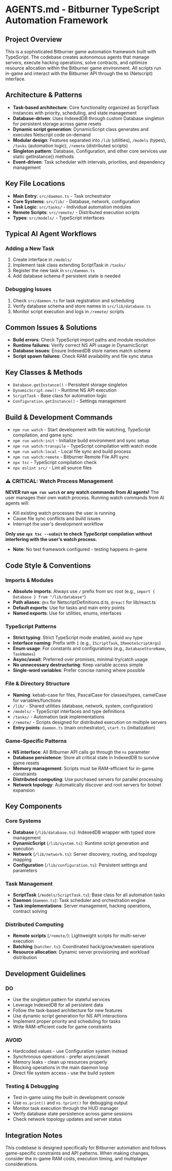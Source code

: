 # AGENTS.md - Bitburner TypeScript Automation Framework

## Project Overview
This is a sophisticated Bitburner game automation framework built with TypeScript. The codebase creates autonomous agents that manage servers, execute hacking operations, solve contracts, and optimize resource allocation within the Bitburner game environment. All scripts run in-game and interact with the Bitburner API through the `NS` (Netscript) interface.

## Architecture & Patterns
- **Task-based architecture**: Core functionality organized as ScriptTask instances with priority, scheduling, and state management
- **Database-driven**: Uses IndexedDB through custom Database singleton for persistent storage across game resets
- **Dynamic script generation**: DynamicScript class generates and executes Netscript code on-demand
- **Modular design**: Features separated into `/lib` (utilities), `/models` (types), `/tasks` (automation logic), `/remote` (distributed scripts)
- **Singleton pattern**: Database, Configuration, and other core services use static getInstance() methods
- **Event-driven**: Task scheduler with intervals, priorities, and dependency management

## Key File Locations
- **Main Entry**: `src/daemon.ts` - Task orchestrator
- **Core Systems**: `src/lib/` - Database, network, configuration
- **Task Logic**: `src/tasks/` - Individual automation modules
- **Remote Scripts**: `src/remote/` - Distributed execution scripts
- **Types**: `src/models/` - TypeScript interfaces

## Typical AI Agent Workflows
### Adding a New Task
1. Create interface in `/models/`
2. Implement task class extending ScriptTask in `/tasks/`
3. Register the new task in `src/daemon.ts`
4. Add database schema if persistent state is needed

### Debugging Issues
1. Check `src/daemon.ts` for task registration and scheduling
2. Verify database schema and store names in `src/lib/database.ts`
3. Monitor script execution and logs in `/remote/` scripts

## Common Issues & Solutions
- **Build errors**: Check TypeScript import paths and module resolution
- **Runtime failures**: Verify correct NS API usage in DynamicScript
- **Database issues**: Ensure IndexedDB store names match schema
- **Script spawn failures**: Check RAM availability and file sync status

## Key Classes & Methods
- `Database.getInstance()` - Persistent storage singleton
- `DynamicScript.new()` - Runtime NS API execution
- `ScriptTask` - Base class for automation logic
- `Configuration.getInstance()` - Settings management

## Build & Development Commands
- `npm run watch` - Start development with file watching, TypeScript compilation, and game sync
- `npm run watch:init` - Initialize build environment and sync setup
- `npm run watch:transpile` - TypeScript compilation with watch mode
- `npm run watch:local` - Local file sync and build process
- `npm run watch:remote` - Bitburner Remote File API sync
- `npx tsc` - TypeScript compilation check
- `npx eslint src/` - Lint all source files

### **⚠️ CRITICAL: Watch Process Management**
**NEVER run `npm run watch` or any watch commands from AI agents!** The user manages their own watch process. Running watch commands from AI agents will:
- Kill existing watch processes the user is running
- Cause file sync conflicts and build issues
- Interrupt the user's development workflow

**Only use `npx tsc --noEmit` to check TypeScript compilation without interfering with the user's watch process.**
- **Note**: No test framework configured - testing happens in-game

## Code Style & Conventions
### Imports & Modules
- **Absolute imports**: Always use `/` prefix from src root (e.g., `import { Database } from "/lib/database"`)
- **Path aliases**: `@ns` for NetscriptDefinitions.d.ts, `@react` for lib/react.ts
- **Default exports**: Use for tasks and main entry points
- **Named exports**: Use for utilities, enums, interfaces

### TypeScript Patterns
- **Strict typing**: Strict TypeScript mode enabled, avoid `any` type
- **Interface naming**: Prefix with `I` (e.g., `IScriptTask`, `IRemoteScriptArgs`)
- **Enum usage**: For constants and configurations (e.g., `DatabaseStoreName`, `TaskNames`)
- **Async/await**: Preferred over promises, minimal try/catch usage
- **No unnecessary destructuring**: Keep variable access simple
- **Single-word variables**: Prefer concise naming where possible

### File & Directory Structure
- **Naming**: kebab-case for files, PascalCase for classes/types, camelCase for variables/functions
- `/lib/` - Shared utilities (database, network, system, configuration)
- `/models/` - TypeScript interfaces and type definitions
- `/tasks/` - Automation task implementations
- `/remote/` - Scripts designed for distributed execution on multiple servers
- **Entry points**: `daemon.ts` (main orchestrator), `start.ts` (initialization)

### Game-Specific Patterns
- **NS interface**: All Bitburner API calls go through the `ns` parameter
- **Database persistence**: Store all critical state in IndexedDB to survive game resets
- **Memory management**: Scripts must be RAM-efficient for in-game constraints
- **Distributed computing**: Use purchased servers for parallel processing
- **Network topology**: Automatically discover and root servers for botnet expansion

## Key Components
### Core Systems
- **Database** (`/lib/database.ts`): IndexedDB wrapper with typed store management
- **DynamicScript** (`/lib/system.ts`): Runtime script generation and execution
- **Network** (`/lib/network.ts`): Server discovery, routing, and topology mapping
- **Configuration** (`/lib/configuration.ts`): Persistent settings and parameters

### Task Management
- **ScriptTask** (`/models/ScriptTask.ts`): Base class for all automation tasks
- **Daemon** (`daemon.ts`): Task scheduler and orchestration engine
- **Task implementations**: Server management, hacking operations, contract solving

### Distributed Computing
- **Remote scripts** (`/remote/`): Lightweight scripts for multi-server execution
- **Batching** (`batcher.ts`): Coordinated hack/grow/weaken operations
- **Resource allocation**: Dynamic server provisioning and workload distribution

## Development Guidelines
### DO
- Use the singleton pattern for stateful services
- Leverage IndexedDB for all persistent data
- Follow the task-based architecture for new features
- Use dynamic script generation for NS API interactions
- Implement proper priority and scheduling for tasks
- Write RAM-efficient code for game constraints

### AVOID
- Hardcoded values - use Configuration system instead
- Synchronous operations - prefer async/await
- Memory leaks - clean up resources properly
- Blocking operations in the main daemon loop
- Direct file system access - use the build system

### Testing & Debugging
- Test in-game using the built-in development console
- Use `ns.print()` and `ns.tprint()` for debugging output
- Monitor task execution through the HUD manager
- Verify database state persistence across game sessions
- Check network topology updates and server status

## Integration Notes
This codebase is designed specifically for Bitburner automation and follows game-specific constraints and API patterns. When making changes, consider the in-game RAM costs, execution timing, and multiplayer considerations.
